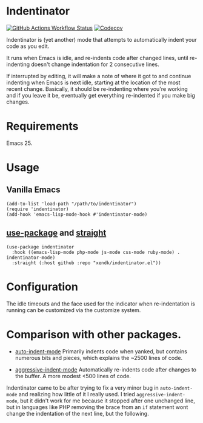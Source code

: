 Indentinator
============

[![GitHub Actions Workflow Status](https://img.shields.io/github/actions/workflow/status/xendk/indentinator.el/test.yml?branch=main&style=for-the-badge)](https://github.com/xendk/indentinator.el/actions?query=branch%3Amain)
[![Codecov](https://img.shields.io/codecov/c/github/xendk/indentinator.el?style=for-the-badge)](https://app.codecov.io/gh/xendk/indentinator.el)

Indentinator is (yet another) mode that attempts to automatically
indent your code as you edit.

It runs when Emacs is idle, and re-indents code after changed lines,
until re-indenting doesn't change indentation for 2 consecutive lines.

If interrupted by editing, it will make a note of where it got to and
continue indenting when Emacs is next idle, starting at the location
of the most recent change. Basically, it should be re-indenting where
you're working and if you leave it be, eventually get everything
re-indented if you make big changes.

# Requirements

Emacs 25.

# Usage

## Vanilla Emacs

``` emacs-lisp
(add-to-list 'load-path "/path/to/indentinator")
(require 'indentinator)
(add-hook 'emacs-lisp-mode-hook #'indentinator-mode)
```

## [use-package] and [straight]

``` emacs-lisp
(use-package indentinator
  :hook ((emacs-lisp-mode php-mode js-mode css-mode ruby-mode) . indentinator-mode)
  :straight (:host github :repo "xendk/indentinator.el"))
```

[use-package]: https://github.com/jwiegley/use-package
[straight]: https://github.com/raxod502/straight.el

# Configuration

The idle timeouts and the face used for the indicator when re-indentation is
running can be customized via the customize system.

# Comparison with other packages.

* [auto-indent-mode]
  Primarily indents code when yanked, but contains numerous bits and
  pieces, which explains the ~2500 lines of code.
  
* [aggressive-indent-mode]
  Automatically re-indents code after changes to the buffer. A more
  modest <500 lines of code.

Indentinator came to be after trying to fix a very minor bug in
`auto-indent-mode` and realizing how little of it I really used. I
tried `aggressive-indent-mode`, but it didn't work for me because it
stopped after one unchanged line, but in languages like PHP removing
the brace from an `if` statement wont change the indentation of the
next line, but the following.

[auto-indent-mode]: https://github.com/mattfidler/auto-indent-mode.el
[aggressive-indent-mode]: https://github.com/Malabarba/aggressive-indent-mode

